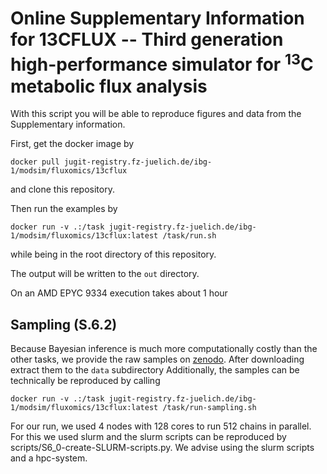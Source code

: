 # Online Supplementary Information for 13CFLUX -- Third generation high-performance simulator for <sup>13</sup>C metabolic flux analysis

With this script you will be able to reproduce figures and data from the Supplementary information. 

First, get the docker image by
```shell
docker pull jugit-registry.fz-juelich.de/ibg-1/modsim/fluxomics/13cflux
```
and clone this repository.

Then run the examples by
```shell
docker run -v .:/task jugit-registry.fz-juelich.de/ibg-1/modsim/fluxomics/13cflux:latest /task/run.sh
```
while being in the root directory of this repository.

The output will be written to the `out` directory. 

On an AMD EPYC 9334 execution takes about 1 hour


## Sampling (S.6.2)

Because Bayesian inference is much more computationally costly than the other tasks,
we provide the raw samples on [zenodo](https://doi.org/10.5281/zenodo.17100887).
After downloading extract them to the `data` subdirectory
Additionally, the samples can be technically be reproduced by calling
```shell
docker run -v .:/task jugit-registry.fz-juelich.de/ibg-1/modsim/fluxomics/13cflux:latest /task/run-sampling.sh
```
For our run, we used 4 nodes with 128 cores to run 512 chains in parallel. For this we used slurm and the slurm scripts can be reproduced by scripts/S6\_0-create-SLURM-scripts.py.
We advise using the slurm scripts and a hpc-system.
